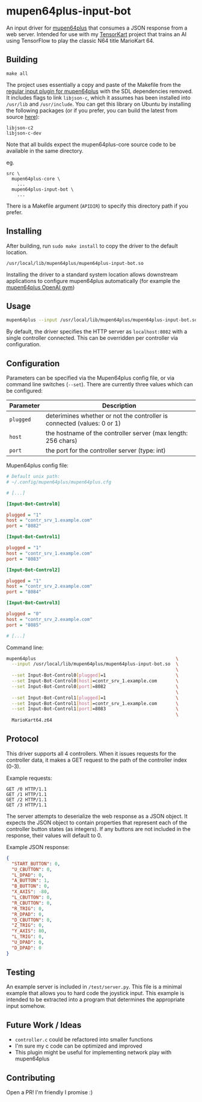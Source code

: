 mupen64plus-input-bot
=====================

An input driver for [mupen64plus](https://github.com/mupen64plus/mupen64plus-core) that consumes a JSON response from a
web server. Intended for use with my [TensorKart](https://github.com/kevinhughes27/TensorKart) project that trains an AI
using TensorFlow to play the classic N64 title MarioKart 64.


Building
--------
```shell
make all
```

The project uses essentially a copy and paste of the Makefile from the [regular input plugin for mupen64plus](https://github.com/mupen64plus/mupen64plus-input-sdl)
with the SDL dependencies removed. It includes flags to link `libjson-c`, which it assumes has been installed into
`/usr/lib` and `/usr/include`. You can get this library on Ubuntu by installing the following packages (or if you prefer,
you can build the latest from source [here](https://github.com/json-c/json-c)):
```
libjson-c2
libjson-c-dev
```

Note that all builds expect the mupen64plus-core source code to be available in the same directory.

eg.
```
src \
  mupen64plus-core \
    ...
  mupen64plus-input-bot \
    ...
```

There is a Makefile argument (`APIDIR`) to specify this directory path if you prefer.


Installing
----------

After building, run `sudo make install` to copy the driver to the default location.

```
/usr/local/lib/mupen64plus/mupen64plus-input-bot.so
```

Installing the driver to a standard system location allows downstream applications to configure mupen64plus automatically
(for example the [mupen64plus OpenAI gym](https://github.com/bzier/gym-mupen64plus))

Usage
-----
```sh
mupen64plus --input /usr/local/lib/mupen64plus/mupen64plus-input-bot.so MarioKart64.z64
```

By default, the driver specifies the HTTP server as `localhost:8082` with a single controller connected. This can be
overridden per controller via configuration.

Configuration
-------------
Parameters can be specified via the Mupen64plus config file, or via command line switches (`--set`). There are currently
three values which can be configured:

| Parameter | Description                                                             |
| --------- | ----------------------------------------------------------------------- |
| `plugged` | deterimines whether or not the controller is connected (values: 0 or 1) |
| `host`    | the hostname of the controller server (max length: 256 chars)           |
| `port`    | the port for the controller server (type: int)                          |

Mupen64plus config file:
```ini
# Default unix path:
# ~/.config/mupen64plus/mupen64plus.cfg

# [...]

[Input-Bot-Control0]

plugged = "1"
host = "contr_srv_1.example.com"
port = "8082"

[Input-Bot-Control1]

plugged = "1"
host = "contr_srv_1.example.com"
port = "8083"

[Input-Bot-Control2]

plugged = "1"
host = "contr_srv_2.example.com"
port = "8084"

[Input-Bot-Control3]

plugged = "0"
host = "contr_srv_2.example.com"
port = "8085"

# [...]
```

Command line:
```sh
mupen64plus                                                    \
  --input /usr/local/lib/mupen64plus/mupen64plus-input-bot.so  \
                                                               \
  --set Input-Bot-Control0[plugged]=1                          \
  --set Input-Bot-Control0[host]=contr_srv_1.example.com       \
  --set Input-Bot-Control0[port]=8082                          \
                                                               \
  --set Input-Bot-Control1[plugged]=1                          \
  --set Input-Bot-Control1[host]=contr_srv_1.example.com       \
  --set Input-Bot-Control1[port]=8083                          \
                                                               \
  MarioKart64.z64
```


Protocol
--------

This driver supports all 4 controllers. When it issues requests for the controller data, it makes a GET request to the
path of the controller index (0-3).

Example requests:
```
GET /0 HTTP/1.1
GET /1 HTTP/1.1
GET /2 HTTP/1.1
GET /3 HTTP/1.1
```

The server attempts to deserialize the web response as a JSON object. It expects the JSON object to contain properties
that represent each of the controller button states (as integers). If any buttons are not included in the response, 
their values will default to 0.

Example JSON response:
```json
{
  "START_BUTTON": 0,
  "U_CBUTTON": 0,
  "L_DPAD": 0,
  "A_BUTTON": 1,
  "B_BUTTON": 0,
  "X_AXIS": -80,
  "L_CBUTTON": 0,
  "R_CBUTTON": 0,
  "R_TRIG": 0,
  "R_DPAD": 0,
  "D_CBUTTON": 0,
  "Z_TRIG": 0,
  "Y_AXIS": 80,
  "L_TRIG": 0,
  "U_DPAD": 0,
  "D_DPAD": 0
}
```


Testing
-------
An example server is included in `/test/server.py`. This file is a minimal example that allows you to hard code the
joystick input. This example is intended to be extracted into a program that determines the appropriate input somehow.


Future Work / Ideas
-------------------
* `controller.c` could be refactored into smaller functions
* I'm sure my c code can be optimized and improved
* This plugin might be useful for implementing network play with mupen64plus


Contributing
------------
Open a PR! I'm friendly I promise :)
